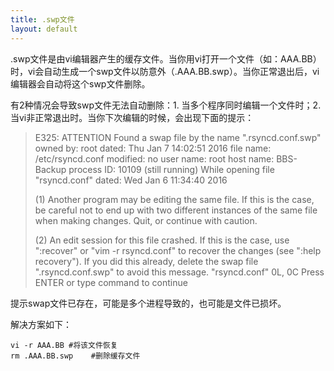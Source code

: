 ```yaml
---
title: .swp文件
layout: default
---
```



.swp文件是由vi编辑器产生的缓存文件。当你用vi打开一个文件（如：AAA.BB）时，vi会自动生成一个swp文件以防意外（.AAA.BB.swp）。当你正常退出后，vi编辑器会自动将这个swp文件删除。

有2种情况会导致swp文件无法自动删除：1. 当多个程序同时编辑一个文件时；2. 当vi非正常退出时。当你下次编辑的时候，会出现下面的提示：

> E325: ATTENTION
>Found a swap file by the name ".rsyncd.conf.swp" owned by: root dated: Thu Jan 7 14:02:51 2016
>file name: /etc/rsyncd.conf
>modified: no
>user name: root host name: BBS-Backup
>process ID: 10109 (still running)
>While opening file "rsyncd.conf"
>dated: Wed Jan 6 11:34:40 2016
>
>(1) Another program may be editing the same file.
>If this is the case, be careful not to end up with two different instances of the same file when making changes. Quit, or continue with caution.
>
>(2) An edit session for this file crashed.
>If this is the case, use ":recover" or "vim -r rsyncd.conf" to recover the changes (see ":help recovery"). If you did this already, delete the swap file ".rsyncd.conf.swp" to avoid this message.
>"rsyncd.conf" 0L, 0C
>Press ENTER or type command to continue

提示swap文件已存在，可能是多个进程导致的，也可能是文件已损坏。

解决方案如下：

    vi -r AAA.BB #将该文件恢复
    rm .AAA.BB.swp    #删除缓存文件